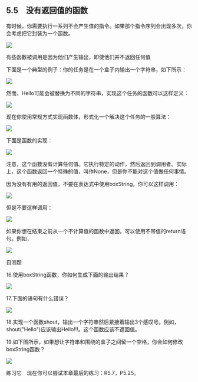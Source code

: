    

## 5.5　没有返回值的函数

有时候，你需要执行一系列不会产生值的指令。如果那个指令序列会出现多次，你会考虑把它封装为一个函数。

![](0-Assets/Epubook/程序员编程语言经典合集（计算机科学丛书5册套装），javapython编程语言含经典教材龙书《编译原理》%20(Bruce%20Eckel%20%20Alfred%20V.%20Aho%20%20Monica%20S.%20Lam%20etc.)%20(Z-Library)/images/image06261.jpeg)

有些函数被调用是因为他们产生输出，即使他们并不返回任何值

下面是一个典型的例子：你的任务是在一个盒子内输出一个字符串，如下所示：

![](../Images/image06262.gif)

然而，Hello可能会被替换为不同的字符串，实现这个任务的函数可以这样定义：

![](../Images/image06263.gif)

现在你使用常规方式实现函数体，形式化一个解决这个任务的一般算法：

![](../Images/image06264.gif)

下面是函数的实现：

![](0-Assets/Epubook/程序员编程语言经典合集（计算机科学丛书5册套装），javapython编程语言含经典教材龙书《编译原理》%20(Bruce%20Eckel%20%20Alfred%20V.%20Aho%20%20Monica%20S.%20Lam%20etc.)%20(Z-Library)/images/image06265.jpeg)

注意，这个函数没有计算任何值。它执行特定的动作，然后返回到调用者。实际上，这个函数返回一个特殊的值，叫作None，但是你不能对这个值做任何事情。

因为没有有用的返回值，不要在表达式中使用boxString。你可以这样调用：

![](../Images/image06266.gif)

但是不要这样调用：

![](0-Assets/Epubook/程序员编程语言经典合集（计算机科学丛书5册套装），javapython编程语言含经典教材龙书《编译原理》%20(Bruce%20Eckel%20%20Alfred%20V.%20Aho%20%20Monica%20S.%20Lam%20etc.)%20(Z-Library)/images/image06267.jpeg)

如果你想在结束之前从一个不计算值的函数中返回，可以使用不带值的return语句。例如，

![](../Images/image06268.gif)

自测题

16.使用boxString函数，你如何生成下面的输出结果？

![](../Images/image06269.gif)

17.下面的语句有什么错误？

![](../Images/image06270.gif)

18.实现一个函数shout，输出一个字符串然后紧接着输出3个感叹号。例如，shout("Hello")应该输出Hello!!!。这个函数应该不返回值。

19.如下图所示，如果想让字符串和围绕的盒子之间留一个空格，你会如何修改boxString函数？

![](../Images/image06271.gif)

练习它　现在你可以尝试本章最后的练习：R5.7，P5.25。